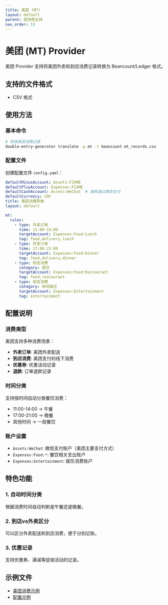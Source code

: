 ```yaml
---
title: 美团 (MT)
layout: default
parent: 提供商支持
nav_order: 13
---
```


# 美团 (MT) Provider

美团 Provider 支持将美团外卖和到店消费记录转换为 Beancount/Ledger 格式。

## 支持的文件格式

- CSV 格式

## 使用方法

### 基本命令

```bash
# 转换美团消费记录
double-entry-generator translate -p mt -t beancount mt_records.csv
```

### 配置文件

创建配置文件 `config.yaml`：

```yaml
defaultMinusAccount: Assets:FIXME
defaultPlusAccount: Expenses:FIXME
defaultCashAccount: Assets:WeChat  # 通常通过微信支付
defaultCurrency: CNY
title: 美团消费转换
layout: default

mt:
  rules:
    - type: 外卖订单
      time: 11:00-14:00
      targetAccount: Expenses:Food:Lunch
      tag: food,delivery,lunch
    - type: 外卖订单
      time: 17:00-21:00
      targetAccount: Expenses:Food:Dinner
      tag: food,delivery,dinner
    - type: 到店消费
      category: 餐饮
      targetAccount: Expenses:Food:Restaurant
      tag: food,restaurant
    - type: 到店消费
      category: 休闲娱乐
      targetAccount: Expenses:Entertainment
      tag: entertainment
```

## 配置说明

### 消费类型

美团支持多种消费场景：
- **外卖订单**: 美团外卖配送
- **到店消费**: 美团支付的线下消费
- **优惠券**: 优惠活动记录
- **退款**: 订单退款记录

### 时间分类

支持按时间自动分类餐饮消费：
- 11:00-14:00 → 午餐
- 17:00-21:00 → 晚餐
- 其他时间 → 一般餐饮

### 账户设置

- `Assets:WeChat`: 微信支付账户（美团主要支付方式）
- `Expenses:Food:*`: 餐饮相关支出账户
- `Expenses:Entertainment`: 娱乐消费账户

## 特色功能

### 1. 自动时间分类
根据消费时间自动判断是午餐还是晚餐。

### 2. 到店vs外卖区分  
可以区分外卖配送和到店消费，便于分别记账。

### 3. 优惠记录
支持优惠券、满减等促销活动的记录。

## 示例文件

- [美团消费示例](../../example/mt/example-mt-output.bean)
- [配置示例](../../example/mt/config.yaml)